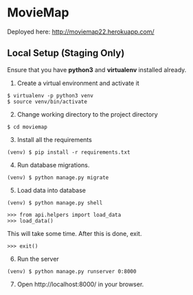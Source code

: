# MovieMap

Deployed here: http://moviemap22.herokuapp.com/

## Local Setup (Staging Only)

Ensure that you have **python3** and **virtualenv** installed already.

1. Create a virtual environment and activate it
```
$ virtualenv -p python3 venv
$ source venv/bin/activate
```
2. Change working directory to the project directory
```
$ cd moviemap
```
3. Install all the requirements
```
(venv) $ pip install -r requirements.txt
```
4. Run database migrations.
```
(venv) $ python manage.py migrate
```
5. Load data into database
```
(venv) $ python manage.py shell
```
```
>>> from api.helpers import load_data
>>> load_data()
```
This will take some time.
After this is done, exit.
```
>>> exit()
```
6. Run the server
```
(venv) $ python manage.py runserver 0:8000
```
7. Open http://localhost:8000/ in your browser.
